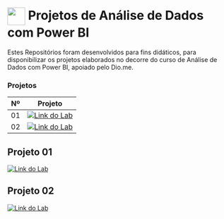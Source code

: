 <h1>
    <a href="https://www.dio.me/">
     <img align="center" width="40px" src="https://hermes.digitalinnovation.one/assets/diome/logo-minimized.png"></a>
    <span>Projetos de Análise de Dados com Power BI</span>
</h1>

Estes Repositórios foram desenvolvidos para fins didáticos, para disponibilizar os projetos elaborados no decorre do curso de Análise de Dados com Power BI, apoiado pelo Dio.me.


### Projetos

| Nº | Projeto |
|----|-------------------------------------------------------|
| 01 | [![Link do Lab](https://img.shields.io/badge/▶-000?style=for-the-badge&logo=movie&logoColor=E94D5F)](https://github.com/WeberGoncalves/Dio-Analise-Dados-Power-BI/tree/main/Projeto01) |
| 02 | [![Link do Lab](https://img.shields.io/badge/▶-000?style=for-the-badge&logo=movie&logoColor=E94D5F)](https://github.com/WeberGoncalves/Dio-Analise-Dados-Power-BI/tree/main/Projeto02) |

## Projeto 01
[![Link do Lab](https://img.shields.io/badge/▶-000?style=for-the-badge&logo=movie&logoColor=E94D5F)](https://github.com/WeberGoncalves/Dio-Analise-Dados-Power-BI/tree/main/Projeto01) <br>
## Projeto 02
[![Link do Lab](https://img.shields.io/badge/▶-000?style=for-the-badge&logo=movie&logoColor=E94D5F)](https://github.com/WeberGoncalves/Dio-Analise-Dados-Power-BI/tree/main/Projeto02) 



